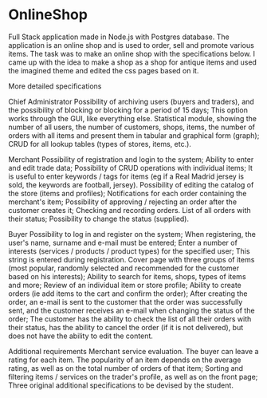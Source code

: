 # OnlineShop
Full Stack application made in Node.js with Postgres database. The application is an online shop and is used to order, sell and promote various items.
The task was to make an online shop with the specifications below. 
I came up with the idea to make a shop as a shop for antique items and used the imagined theme and edited the css pages based on it.

More detailed specifications

Chief Administrator
Possibility of archiving users (buyers and traders), and the possibility of blocking or blocking for a period of 15 days; This option works through the GUI, like everything else.
Statistical module, showing the number of all users, the number of customers, shops, items, the number of orders with all items and present them in tabular and graphical form (graph);
CRUD for all lookup tables (types of stores, items, etc.).

Merchant
Possibility of registration and login to the system;
Ability to enter and edit trade data;
Possibility of CRUD operations with individual items; It is useful to enter keywords / tags for items
(eg if a Real Madrid jersey is sold, the keywords are football, jersey).
Possibility of editing the catalog of the store (items and profiles);
Notifications for each order containing the merchant's item;
Possibility of approving / rejecting an order after the customer creates it;
Checking and recording orders. List of all orders with their status;
Possibility to change the status (supplied).

Buyer
Possibility to log in and register on the system;
When registering, the user's name, surname and e-mail must be entered;
Enter a number of interests (services / products / product types) for the specified user; This string is entered during registration.
Cover page with three groups of items (most popular, randomly selected and recommended for the customer based on his interests);
Ability to search for items, shops, types of items and more;
Review of an individual item or store profile;
Ability to create orders (ie add items to the cart and confirm the order);
After creating the order, an e-mail is sent to the customer that the order was successfully sent, and the customer receives an e-mail when changing the status of the order;
The customer has the ability to check the list of all their orders with their status, has the ability to cancel the order (if it is not delivered),
but does not have the ability to edit the content.

Additional requirements
Merchant service evaluation. The buyer can leave a rating for each item. The popularity of an item depends on the average rating, as well as on the total number of orders of that item;
Sorting and filtering items / services on the trader's profile, as well as on the front page;
Three original additional specifications to be devised by the student.

